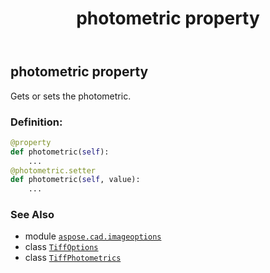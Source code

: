 ﻿---
title: photometric property
second_title: Aspose.CAD for Python via .NET API References
description: 
type: docs
weight: 370
url: /python-net/aspose.cad.imageoptions/tiffoptions/photometric/
is_root: false
---

## photometric property


Gets or sets the photometric.
### Definition:
```python
@property
def photometric(self):
    ...
@photometric.setter
def photometric(self, value):
    ...
```

### See Also
* module [`aspose.cad.imageoptions`](../../)
* class [`TiffOptions`](/cad/python-net/aspose.cad.imageoptions/tiffoptions)
* class [`TiffPhotometrics`](/cad/python-net/aspose.cad.fileformats.tiff.enums/tiffphotometrics)
